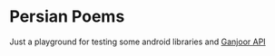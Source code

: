 # Persian Poems
Just a playground for testing some android libraries and [Ganjoor API](https://github.com/ganjoor/ganjoor-api)

